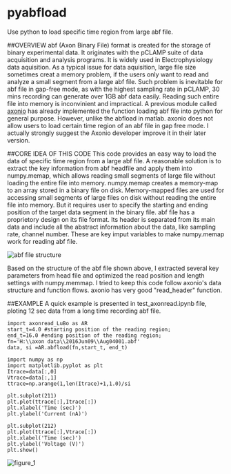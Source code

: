 # pyabfload
Use python to load specific time region from large abf file.

##OVERVIEW
abf (Axon Binary File) format is created for the storage of binary experimental data. It originates with the pCLAMP suite of data acquisition and analysis programs. It is widely used in Electrophysiology data aquisition. As a typical issue for data aquisition, large file size sometimes creat a memory problem, if the users only want to read and analyze a small segment from a large abf file. Such problem is inevitable for abf file in gap-free mode, as with the highest sampling rate in pCLAMP, 30 mins recording can generate over 1GB abf data easily. Reading such entire file into memory is inconvinient and impractical. 
A previous module called [axonio](https://pythonhosted.org/neo/io.html) has already implemented the function loading abf file into python for general purpose. However, unlike the abfload in matlab. axonio does not allow users to load certain time region of an abf file in gap free mode. I actually strongly suggest the Axonio developer improve it in their later version.

##CORE IDEA OF THIS CODE
This code provides an easy way to load the data of specific time region from a large abf file. A reasonable solution is to extract the key information from abf headfile and apply them into numpy.memap, which allows reading small segments of large file without loading the entire file into memory. 
numpy.memap creates a memory-map to an array stored in a binary file on disk. Memory-mapped files are used for accessing small segments of large files on disk without reading the entire file into memory. But it requires user to specify the starting and ending position of the target data segment in the binary file.
abf file has a proprietory design on its file format. Its header is separated from its main data and include all the abstract information about the data, like sampling rate, channel number. These are key imput variables to make numpy.memap work for reading abf file.

![abf file structure](https://cloud.githubusercontent.com/assets/19654472/19421453/9750eb54-93cf-11e6-8afd-473723f56554.png)

Based on the structure of the abf file shown above, I extracted several key parameters from head file and optimized the read position and length settings with numpy.memmap. I tried to keep this code follow axonio's data structure and function flows. axonio has very good "read_header" function. 


##EXAMPLE
A quick example is presented in test_axonread.ipynb file, ploting 12 sec data from a long time recording abf file.
```
import axonread_LuBo as AR
start_t=4.0 #starting position of the reading region; 
end_t=16.0 #ending position of the reading region;
fn='H:\\axon data\\2016Jun09\\Aug04001.abf'
data, si =AR.abfload(fn,start_t, end_t)

import numpy as np
import matplotlib.pyplot as plt
Itrace=data[:,0]
Vtrace=data[:,1] 
ttrace=np.arange(1,len(Itrace)+1,1.0)/si

plt.subplot(211)
plt.plot(ttrace[:],Itrace[:])
plt.xlabel('Time (sec)')
plt.ylabel('Current (nA)')

plt.subplot(212)
plt.plot(ttrace[:],Vtrace[:])
plt.xlabel('Time (sec)')
plt.ylabel('Voltage (V)')
plt.show()
```
![figure_1](https://cloud.githubusercontent.com/assets/19654472/19011742/9dc59a16-876d-11e6-9773-fa8b5f17366e.png)

